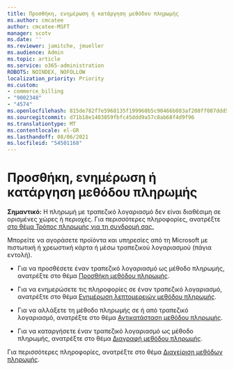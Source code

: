 ```yaml
---
title: Προσθήκη, ενημέρωση ή κατάργηση μεθόδου πληρωμής
ms.author: cmcatee
author: cmcatee-MSFT
manager: scotv
ms.date: ''
ms.reviewer: jamitche, jmueller
ms.audience: Admin
ms.topic: article
ms.service: o365-administration
ROBOTS: NOINDEX, NOFOLLOW
localization_priority: Priority
ms.custom:
- commerce_billing
- "9002348"
- "4574"
ms.openlocfilehash: 815de782f7e5968135f199960b5c90466b083af208ff087ddd5688539c27b592
ms.sourcegitcommit: d71b18e1403859fbfc45ddd9a57c8ab68f4d9f96
ms.translationtype: MT
ms.contentlocale: el-GR
ms.lasthandoff: 08/06/2021
ms.locfileid: "54501168"
---
```

# <a name="add-update-or-remove-payment-method"></a>Προσθήκη, ενημέρωση ή κατάργηση μεθόδου πληρωμής

**Σημαντικό:** Η πληρωμή με τραπεζικό λογαριασμό δεν είναι διαθέσιμη σε ορισμένες χώρες ή περιοχές. Για περισσότερες πληροφορίες, ανατρέξτε [στο θέμα Τρόπος πληρωμής για τη συνδρομή σας.](/microsoft-365/commerce/billing-and-payments/pay-for-your-subscription) 

Μπορείτε να αγοράσετε προϊόντα και υπηρεσίες από τη Microsoft με πιστωτική ή χρεωστική κάρτα ή μέσω τραπεζικού λογαριασμού (πάγια εντολή).

- Για να προσθέσετε έναν τραπεζικό λογαριασμό ως μέθοδο πληρωμής, ανατρέξτε στο θέμα [Προσθήκη μεθόδου πληρωμής](/microsoft-365/commerce/billing-and-payments/manage-payment-methods#add-a-payment-method).

- Για να ενημερώσετε τις πληροφορίες σε έναν τραπεζικό λογαριασμό, ανατρέξτε στο θέμα [Ενημέρωση λεπτομερειών μεθόδου πληρωμής](/microsoft-365/commerce/billing-and-payments/manage-payment-methods#update-payment-method-details).

- Για να αλλάξετε τη μέθοδο πληρωμής σε ή από τραπεζικό λογαριασμό, ανατρέξτε στο θέμα [Αντικατάσταση μεθόδου πληρωμής](/microsoft-365/commerce/billing-and-payments/manage-payment-methods#replace-a-payment-method).

- Για να καταργήσετε έναν τραπεζικό λογαριασμό ως μέθοδο πληρωμής, ανατρέξτε στο θέμα [Διαγραφή μεθόδου πληρωμής](/microsoft-365/commerce/billing-and-payments/manage-payment-methods#delete-a-payment-method).

Για περισσότερες πληροφορίες, ανατρέξτε στο θέμα [Διαχείριση μεθόδων πληρωμής](/microsoft-365/commerce/billing-and-payments/manage-payment-methods).
